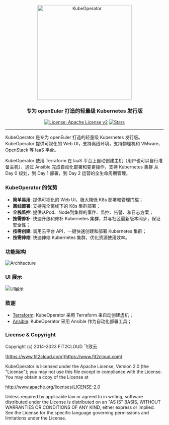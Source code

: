 <p align="center"><a href="https://kubeoperator.io"><img src="https://kubeoperator.oss-cn-beijing.aliyuncs.com/img/logo-red.png" alt="KubeOperator" width="300" /></a></p>
<h3 align="center">专为 openEuler 打造的轻量级 Kubernetes 发行版</h3>
<p align="center">
  <a href="http://www.apache.org/licenses/LICENSE-2.0"><img src="https://img.shields.io/github/license/kubeoperator/kubeoperator?color=%231890FF&style=flat-square" alt="License: Apache License v2"></a>
  <a href="https://github.com/kubeoperator/kubeoperator"><img src="https://img.shields.io/github/stars/kubeoperator/kubeoperator?color=%231890FF&style=flat-square" alt="Stars"></a>
</p>
<hr />

KubeOperator 是专为 openEuler 打造的轻量级 Kubernetes 发行版。KubeOperator 提供可视化的 Web UI，支持离线环境，支持物理机和 VMware、OpenStack 等 IaaS 平台。

KubeOperator 使用 Terraform 在 IaaS 平台上自动创建主机（用户也可以自行准备主机），通过 Ansible 完成自动化部署和变更操作，支持 Kubernetes 集群 从 Day 0 规划，到 Day 1 部署，到 Day 2 运营的全生命周期管理。

### KubeOperator 的优势

-   **简单易用**: 提供可视化的 Web UI，极大降低 K8s 部署和管理门槛；
-   **离线部署**: 支持完全离线下的 K8s 集群部署；
-   **全栈监控**: 提供从Pod、Node到集群的事件、监控、告警、和日志方案；
-   **按需修补**: 快速升级和修补 Kubernetes 集群，并与社区最新版本同步，保证安全性；
-   **按需创建**: 调用云平台 API，一键快速创建和部署 Kubernetes 集群；
-   **按需伸缩**: 快速伸缩 Kubernetes 集群，优化资源使用效率。

### 功能架构

![Architecture](https://kubeoperator.io/images/screenshot/ko.png)

### UI 展示

![UI展示](https://kubeoperator.oss-cn-beijing.aliyuncs.com/img/demo.gif)

### 致谢

- [Terraform](https://github.com/hashicorp/terraform): KubeOperator 采用 Terraform 来自动创建虚机；
- [Ansible](https://github.com/ansible/ansible): KubeOperator 采用 Ansible 作为自动化部署工具；

### License & Copyright

Copyright (c) 2014-2023 FIT2CLOUD 飞致云

[https://www.fit2cloud.com](https://www.fit2cloud.com)<br>

KubeOperator is licensed under the Apache License, Version 2.0 (the "License"); you may not use this file except in compliance with the License. You may obtain a copy of the License at

http://www.apache.org/licenses/LICENSE-2.0

Unless required by applicable law or agreed to in writing, software distributed under the License is distributed on an "AS IS" BASIS, WITHOUT WARRANTIES OR CONDITIONS OF ANY KIND, either express or implied. See the License for the specific language governing permissions and limitations under the License.
